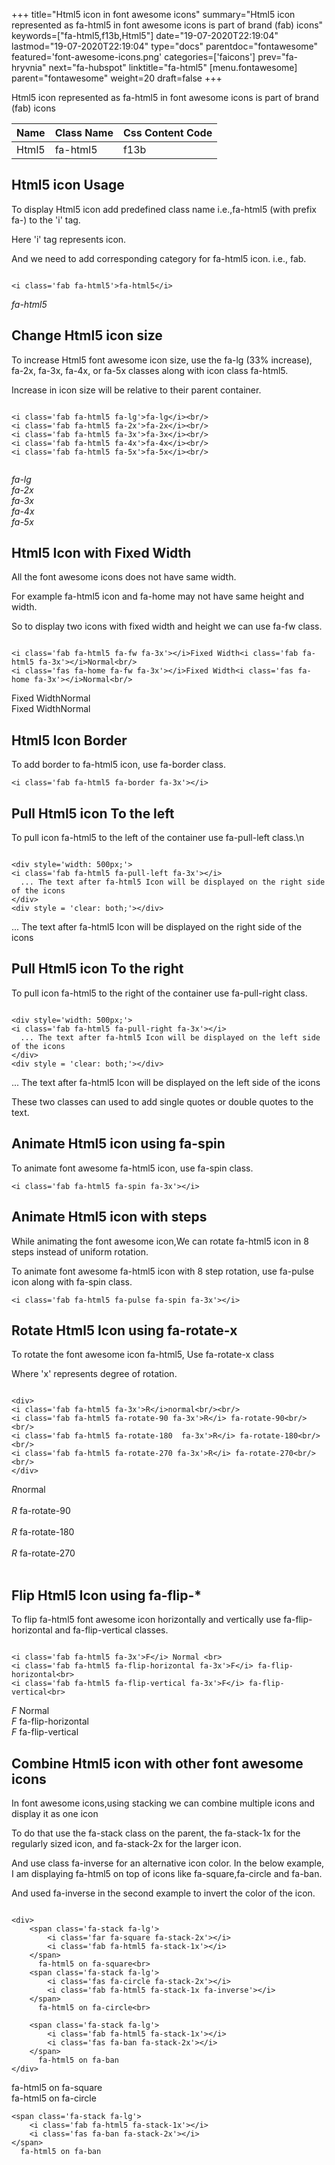 +++
title="Html5 icon in font awesome icons"
summary="Html5 icon represented as fa-html5 in font awesome icons is part of brand (fab) icons"
keywords=["fa-html5,f13b,Html5"]
date="19-07-2020T22:19:04"
lastmod="19-07-2020T22:19:04"
type="docs"
parentdoc="fontawesome"
featured='font-awesome-icons.png'
categories=['faicons']
prev="fa-hryvnia"
next="fa-hubspot"
linktitle="fa-html5"
[menu.fontawesome]
parent="fontawesome"
weight=20
draft=false
+++


Html5 icon represented as fa-html5 in font awesome icons is part of brand (fab) icons

<div class='table-responsive'><table class='table'><thead><tr><th>Name</th><th>Class Name</th><th>Css Content Code</th></tr></thead><tbody><tr><td>Html5</td><td>fa-html5</td><td>f13b</td></tr></tbody></table></div>



## Html5 icon Usage

To display Html5 icon add predefined class name i.e.,fa-html5 (with prefix fa-) to the 'i' tag.

Here 'i' tag represents icon.

And we need to add corresponding category for fa-html5 icon. i.e., fab.


```

<i class='fab fa-html5'>fa-html5</i>
```

<i class='fab fa-html5'>fa-html5</i>




## Change Html5 icon size
To increase Html5 font awesome icon size, use the fa-lg (33% increase), fa-2x, fa-3x, fa-4x, or fa-5x classes along with icon class fa-html5.

Increase in icon size will be relative to their parent container. 

```

<i class='fab fa-html5 fa-lg'>fa-lg</i><br/>
<i class='fab fa-html5 fa-2x'>fa-2x</i><br/>
<i class='fab fa-html5 fa-3x'>fa-3x</i><br/>
<i class='fab fa-html5 fa-4x'>fa-4x</i><br/>
<i class='fab fa-html5 fa-5x'>fa-5x</i><br/>
            
```

<i class='fab fa-html5 fa-lg'>fa-lg</i><br/>
<i class='fab fa-html5 fa-2x'>fa-2x</i><br/>
<i class='fab fa-html5 fa-3x'>fa-3x</i><br/>
<i class='fab fa-html5 fa-4x'>fa-4x</i><br/>
<i class='fab fa-html5 fa-5x'>fa-5x</i><br/>
            



## Html5 Icon with Fixed Width 

All the font awesome icons does not have same width.

For example fa-html5 icon and fa-home may not have same height and width.

So to display two icons with fixed width and height we can use fa-fw class.


```

<i class='fab fa-html5 fa-fw fa-3x'></i>Fixed Width<i class='fab fa-html5 fa-3x'></i>Normal<br/>
<i class='fas fa-home fa-fw fa-3x'></i>Fixed Width<i class='fas fa-home fa-3x'></i>Normal<br/>
```

<i class='fab fa-html5 fa-fw fa-3x'></i>Fixed Width<i class='fab fa-html5 fa-3x'></i>Normal<br/>
<i class='fas fa-home fa-fw fa-3x'></i>Fixed Width<i class='fas fa-home fa-3x'></i>Normal<br/>



## Html5 Icon Border 

To add border to fa-html5 icon, use fa-border class.


```
<i class='fab fa-html5 fa-border fa-3x'></i>

```
<i class='fab fa-html5 fa-border fa-3x'></i>





## Pull Html5 icon To the left

To pull icon fa-html5 to the left of the container use fa-pull-left class.\n

```

<div style='width: 500px;'>
<i class='fab fa-html5 fa-pull-left fa-3x'></i>
  ... The text after fa-html5 Icon will be displayed on the right side of the icons
</div>
<div style = 'clear: both;'></div>
```

<div style='width: 500px;'>
<i class='fab fa-html5 fa-pull-left fa-3x'></i>
  ... The text after fa-html5 Icon will be displayed on the right side of the icons
</div>
<div style = 'clear: both;'></div>




## Pull Html5 icon To the right
To pull icon fa-html5 to the right of the container use fa-pull-right class.

```

<div style='width: 500px;'>
<i class='fab fa-html5 fa-pull-right fa-3x'></i>
  ... The text after fa-html5 Icon will be displayed on the left side of the icons
</div>
<div style = 'clear: both;'></div>
```

<div style='width: 500px;'>
<i class='fab fa-html5 fa-pull-right fa-3x'></i>
  ... The text after fa-html5 Icon will be displayed on the left side of the icons
</div>
<div style = 'clear: both;'></div>

These two classes can used to add single quotes or double quotes to the text.


## Animate Html5 icon using fa-spin
To animate font awesome fa-html5 icon, use fa-spin class.

```
<i class='fab fa-html5 fa-spin fa-3x'></i>
```
<i class='fab fa-html5 fa-spin fa-3x'></i>




## Animate Html5 icon with steps
While animating the font awesome icon,We can rotate fa-html5 icon in 8 steps instead of uniform rotation.

To animate font awesome fa-html5 icon with 8 step rotation, use fa-pulse icon along with fa-spin class.


```
<i class='fab fa-html5 fa-pulse fa-spin fa-3x'></i>

```
<i class='fab fa-html5 fa-pulse fa-spin fa-3x'></i>





## Rotate Html5 Icon using fa-rotate-x
To rotate the font awesome icon fa-html5, Use fa-rotate-x class

Where 'x' represents degree of rotation.


```

<div>
<i class='fab fa-html5 fa-3x'>R</i>normal<br/><br/>
<i class='fab fa-html5 fa-rotate-90 fa-3x'>R</i> fa-rotate-90<br/><br/> 
<i class='fab fa-html5 fa-rotate-180  fa-3x'>R</i> fa-rotate-180<br/><br/> 
<i class='fab fa-html5 fa-rotate-270 fa-3x'>R</i> fa-rotate-270<br/><br/>
</div>
```

<div>
<i class='fab fa-html5 fa-3x'>R</i>normal<br/><br/>
<i class='fab fa-html5 fa-rotate-90 fa-3x'>R</i> fa-rotate-90<br/><br/> 
<i class='fab fa-html5 fa-rotate-180  fa-3x'>R</i> fa-rotate-180<br/><br/> 
<i class='fab fa-html5 fa-rotate-270 fa-3x'>R</i> fa-rotate-270<br/><br/>
</div>




## Flip Html5 Icon using fa-flip-*
To flip fa-html5 font awesome icon horizontally and vertically use fa-flip-horizontal and fa-flip-vertical classes. 

```

<i class='fab fa-html5 fa-3x'>F</i> Normal <br>
<i class='fab fa-html5 fa-flip-horizontal fa-3x'>F</i> fa-flip-horizontal<br>
<i class='fab fa-html5 fa-flip-vertical fa-3x'>F</i> fa-flip-vertical<br>
```

<i class='fab fa-html5 fa-3x'>F</i> Normal <br>
<i class='fab fa-html5 fa-flip-horizontal fa-3x'>F</i> fa-flip-horizontal<br>
<i class='fab fa-html5 fa-flip-vertical fa-3x'>F</i> fa-flip-vertical<br>




## Combine Html5 icon with other font awesome icons
In font awesome icons,using stacking we can combine multiple icons and display it as one icon 

To do that use the fa-stack class on the parent, the fa-stack-1x for the regularly sized icon, and fa-stack-2x for the larger icon.

And use class fa-inverse for an alternative icon color. 
In the below example, I am displaying fa-html5 on top of icons like fa-square,fa-circle and fa-ban.

And used fa-inverse in the second example to invert the color of the icon.

```

<div>
    <span class='fa-stack fa-lg'>
        <i class='far fa-square fa-stack-2x'></i>
        <i class='fab fa-html5 fa-stack-1x'></i>
    </span>
      fa-html5 on fa-square<br>
    <span class='fa-stack fa-lg'>
        <i class='fas fa-circle fa-stack-2x'></i>
        <i class='fab fa-html5 fa-stack-1x fa-inverse'></i>
    </span>
      fa-html5 on fa-circle<br>

    <span class='fa-stack fa-lg'>
        <i class='fab fa-html5 fa-stack-1x'></i>
        <i class='fas fa-ban fa-stack-2x'></i>
    </span>
      fa-html5 on fa-ban
</div>
```

<div>
    <span class='fa-stack fa-lg'>
        <i class='far fa-square fa-stack-2x'></i>
        <i class='fab fa-html5 fa-stack-1x'></i>
    </span>
      fa-html5 on fa-square<br>
    <span class='fa-stack fa-lg'>
        <i class='fas fa-circle fa-stack-2x'></i>
        <i class='fab fa-html5 fa-stack-1x fa-inverse'></i>
    </span>
      fa-html5 on fa-circle<br>

    <span class='fa-stack fa-lg'>
        <i class='fab fa-html5 fa-stack-1x'></i>
        <i class='fas fa-ban fa-stack-2x'></i>
    </span>
      fa-html5 on fa-ban
</div>






